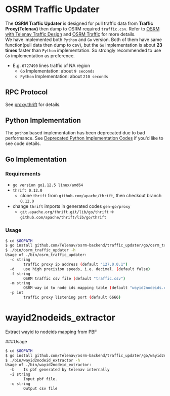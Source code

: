 # OSRM Traffic Updater
The **OSRM Traffic Updater** is designed for pull traffic data from **Traffic Proxy(Telenav)** then dump to OSRM required `traffic.csv`. Refer to [OSRM with Telenav Traffic Design](../docs/design/osrm-with-telenav-traffic.md) and [OSRM Traffic](https://github.com/Project-OSRM/osrm-backend/wiki/Traffic) for more details.        
We have implemented both `Python` and `Go` version. Both of them have same function(pull data then dump to csv), but the `Go` implementation is about **23 times** faster than `Python` implementation. So strongly recommended to use `Go` implementation as preference.        
- E.g. `6727490` lines traffic of NA region     
    - `Go` Implementation: about `9 seconds`
    - `Python` Implementation: about `210 seconds`    

## RPC Protocol
See [proxy.thrift](proxy.thrift) for details.    

## Python Implementation
The `python` based implementation has been deprecated due to bad performance. See [Deprecated Python Implementation Codes](https://github.com/Telenav/osrm-backend/blob/b4eb73f2d307fd4dbd8b8610bbc2a68c3b6ab1ae/traffic_updater/python/osrm_traffic_updater.py#L57) if you'd like to see code details.     

## Go Implementation
### Requirements
- `go version go1.12.5 linux/amd64`
- `thrift 0.12.0`
    - clone `thrift` from `github.com/apache/thrift`, then checkout branch `0.12.0`
- change `thrift` imports in generated codes `gen-go/proxy` 
    - `git.apache.org/thrift.git/lib/go/thrift` -> `github.com/apache/thrift/lib/go/thrift`


### Usage
```bash
$ cd $GOPATH
$ go install github.com/Telenav/osrm-backend/traffic_updater/go/osrm_traffic_updater
$ ./bin/osrm_traffic_updater -h
Usage of ./bin/osrm_traffic_updater:
  -c string
    	traffic proxy ip address (default "127.0.0.1")
  -d	use high precision speeds, i.e. decimal. (default false)
  -f string
    	OSRM traffic csv file (default "traffic.csv")
  -m string
    	OSRM way id to node ids mapping table (default "wayid2nodeids.csv")
  -p int
    	traffic proxy listening port (default 6666)
```

# wayid2nodeids_extractor
Extract wayid to nodeids mapping from PBF

###Usage
```bash
$ cd $GOPATH
$ go install github.com/Telenav/osrm-backend/traffic_updater/go/wayid2nodeid_extractor
$ ./bin/wayid2nodeid_extractor -h
Usage of ./bin/wayid2nodeid_extractor:
  -b	Is pbf generated by telenav internally
  -i string
    	Input pbf file.
  -o string
    	Output csv file
```


